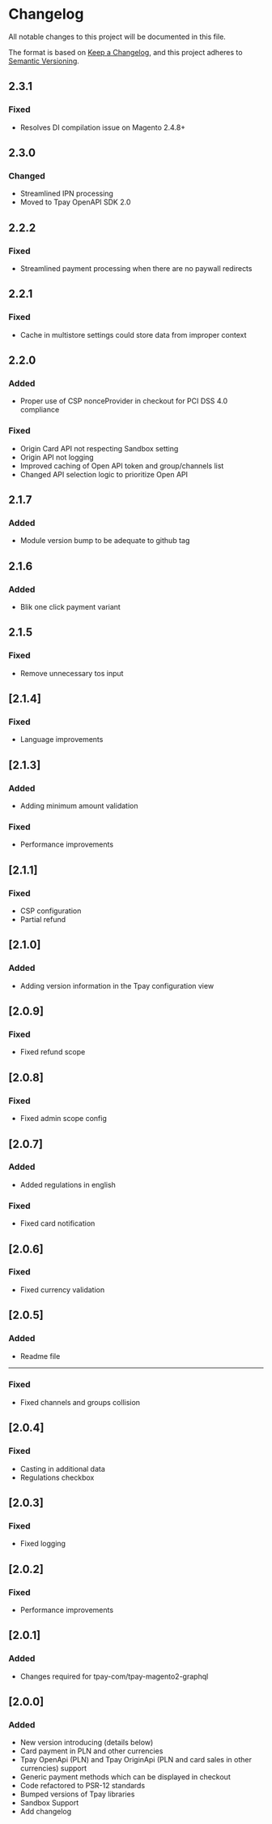 # Changelog

All notable changes to this project will be documented in this file.

The format is based on [Keep a Changelog](https://keepachangelog.com/en/1.0.0/),
and this project adheres to [Semantic Versioning](https://semver.org/spec/v2.0.0.html).

## 2.3.1

### Fixed

- Resolves DI compilation issue on Magento 2.4.8+

## 2.3.0

### Changed

- Streamlined IPN processing
- Moved to Tpay OpenAPI SDK 2.0

## 2.2.2

### Fixed

- Streamlined payment processing when there are no paywall redirects

## 2.2.1

### Fixed

- Cache in multistore settings could store data from improper context

## 2.2.0

### Added

- Proper use of CSP nonceProvider in checkout for PCI DSS 4.0 compliance

### Fixed

- Origin Card API not respecting Sandbox setting
- Origin API not logging
- Improved caching of Open API token and group/channels list
- Changed API selection logic to prioritize Open API

## 2.1.7

### Added

- Module version bump to be adequate to github tag

## 2.1.6

### Added

- Blik one click payment variant

## 2.1.5

### Fixed

- Remove unnecessary tos input

## [2.1.4]

### Fixed

- Language improvements

## [2.1.3]


### Added

- Adding minimum amount validation

### Fixed

- Performance improvements

## [2.1.1]

### Fixed

- CSP configuration
- Partial refund

## [2.1.0]

### Added

- Adding version information in the Tpay configuration view

## [2.0.9]

### Fixed

- Fixed refund scope

## [2.0.8]

### Fixed

- Fixed admin scope config

## [2.0.7]

### Added

- Added regulations in english

### Fixed

- Fixed card notification

## [2.0.6]

### Fixed

- Fixed currency validation

## [2.0.5]

### Added

- Readme file

---

### Fixed

- Fixed channels and groups collision

## [2.0.4]

### Fixed

- Casting in additional data
- Regulations checkbox

## [2.0.3]

### Fixed

- Fixed logging

## [2.0.2]

### Fixed

- Performance improvements

## [2.0.1]

### Added

- Changes required for tpay-com/tpay-magento2-graphql

## [2.0.0]

### Added

- New version introducing (details below)
- Card payment in PLN and other currencies
- Tpay OpenApi (PLN) and Tpay OriginApi (PLN and card sales in other currencies) support
- Generic payment methods which can be displayed in checkout
- Code refactored to PSR-12 standards
- Bumped versions of Tpay libraries
- Sandbox Support
- Add changelog
